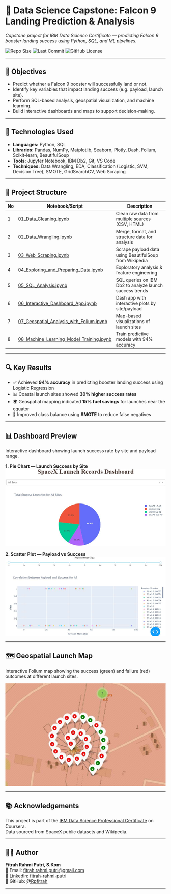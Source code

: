 # 🚀 Data Science Capstone: Falcon 9 Landing Prediction & Analysis

*Capstone project for IBM Data Science Certificate — predicting Falcon 9 booster landing success using Python, SQL, and ML pipelines.*

![Repo Size](https://img.shields.io/github/repo-size/Rpfitrah/Data-Science-Capstone)
![Last Commit](https://img.shields.io/github/last-commit/Rpfitrah/Data-Science-Capstone)
![GitHub License](https://img.shields.io/github/license/Rpfitrah/Data-Science-Capstone)

---

## 🎯 Objectives

- Predict whether a Falcon 9 booster will successfully land or not.
- Identify key variables that impact landing success (e.g. payload, launch site).
- Perform SQL-based analysis, geospatial visualization, and machine learning.
- Build interactive dashboards and maps to support decision-making.

---

## 🧠 Technologies Used

- **Languages:** Python, SQL  
- **Libraries:** Pandas, NumPy, Matplotlib, Seaborn, Plotly, Dash, Folium, Scikit-learn, BeautifulSoup  
- **Tools:** Jupyter Notebook, IBM Db2, Git, VS Code  
- **Techniques:** Data Wrangling, EDA, Classification (Logistic, SVM, Decision Tree), SMOTE, GridSearchCV, Web Scraping

---

## 📁 Project Structure

| No | Notebook/Script                                     | Description                                                                 |
|----|-----------------------------------------------------|-----------------------------------------------------------------------------|
| 1  | [01_Data_Cleaning.ipynb](./01_Data_Cleaning.ipynb)  | Clean raw data from multiple sources (CSV, HTML)                            |
| 2  | [02_Data_Wrangling.ipynb](./02_Data_Wrangling.ipynb)| Merge, format, and structure data for analysis                              |
| 3  | [03_Web_Scraping.ipynb](./03_Web_Scraping.ipynb)    | Scrape payload data using BeautifulSoup from Wikipedia                      |
| 4  | [04_Exploring_and_Preparing_Data.ipynb](./04_Exploring_and_Preparing_Data.ipynb) | Exploratory analysis & feature engineering                         |
| 5  | [05_SQL_Analysis.ipynb](./05_SQL_Analysis.ipynb)     | SQL queries on IBM Db2 to analyze launch success trends                     |
| 6  | [06_Interactive_Dashboard_App.ipynb](./06_Interactive_Dashboard_App.ipynb) | Dash app with interactive plots by site/payload                  |
| 7  | [07_Geospatial_Analysis_with_Folium.ipynb](./07_Geospatial_Analysis_with_Folium.ipynb) | Map-based visualizations of launch sites                                   |
| 8  | [08_Machine_Learning_Model_Training.ipynb](./08_Machine_Learning_Model_Training.ipynb) | Train predictive models with 94% accuracy                                  |

---

## 🔍 Key Results

- ✅ Achieved **94% accuracy** in predicting booster landing success using Logistic Regression  
- 📊 Coastal launch sites showed **30% higher success rates**  
- 🌍 Geospatial mapping indicated **15% fuel savings** for launches near the equator  
- 🧠 Improved class balance using **SMOTE** to reduce false negatives

---

## 📊 Dashboard Preview

Interactive dashboard showing launch success rate by site and payload range.

**1. Pie Chart — Launch Success by Site**  
![Dashboard Pie](https://github.com/Rpfitrah/Data-Science-Capstone/blob/main/Image/dashboard-success-pie.jpg)

**2. Scatter Plot — Payload vs Success**  
![Dashboard Scatter](https://github.com/Rpfitrah/Data-Science-Capstone/blob/main/Image/dashboard-payload-correlation.jpg)

---

## 🗺️ Geospatial Launch Map

Interactive Folium map showing the success (green) and failure (red) outcomes at different launch sites.

![Map](https://github.com/Rpfitrah/Data-Science-Capstone/blob/main/Image/Lunch%20Site%20Map.jpg)

---

## 📚 Acknowledgements

This project is part of the [IBM Data Science Professional Certificate](https://www.coursera.org/professional-certificates/ibm-data-science) on Coursera.  
Data sourced from SpaceX public datasets and Wikipedia.

---

## 👩‍💻 Author

**Fitrah Rahmi Putri, S.Kom**  
📧 Email: fitrah.rahmi.putri@gmail.com  
🔗 LinkedIn: [fitrah-rahmi-putri](https://www.linkedin.com/in/fitrah-rahmi-putri-99711a157/)  
🔗 GitHub: [@Rpfitrah](https://github.com/Rpfitrah)

---
